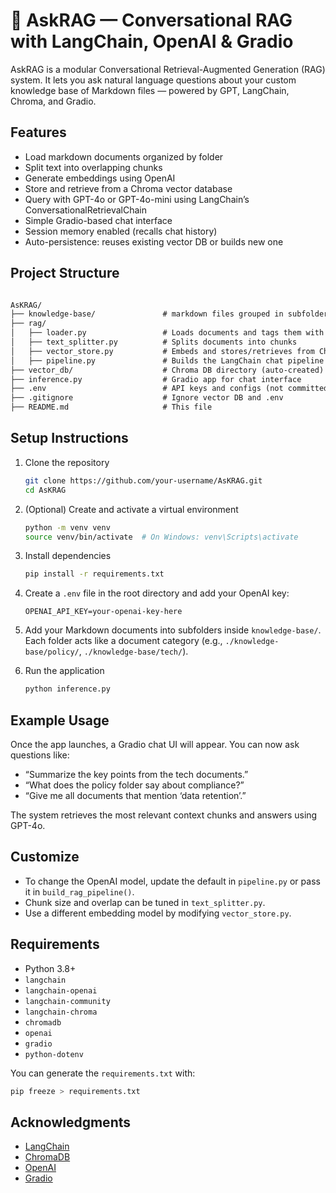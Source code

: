 
# 🧠 AskRAG — Conversational RAG with LangChain, OpenAI & Gradio

AskRAG is a modular Conversational Retrieval-Augmented Generation (RAG) system. It lets you ask natural language questions about your custom knowledge base of Markdown files — powered by GPT, LangChain, Chroma, and Gradio.

## Features

- Load markdown documents organized by folder
- Split text into overlapping chunks
- Generate embeddings using OpenAI
- Store and retrieve from a Chroma vector database
- Query with GPT-4o or GPT-4o-mini using LangChain’s ConversationalRetrievalChain
- Simple Gradio-based chat interface
- Session memory enabled (recalls chat history)
- Auto-persistence: reuses existing vector DB or builds new one

## Project Structure
````markdown

AsKRAG/
├── knowledge-base/               # markdown files grouped in subfolders  
├── rag/  
│   ├── loader.py                 # Loads documents and tags them with doc_type  
│   ├── text_splitter.py          # Splits documents into chunks  
│   ├── vector_store.py           # Embeds and stores/retrieves from Chroma  
│   ├── pipeline.py               # Builds the LangChain chat pipeline  
├── vector_db/                    # Chroma DB directory (auto-created)  
├── inference.py                  # Gradio app for chat interface  
├── .env                          # API keys and configs (not committed)  
├── .gitignore                    # Ignore vector DB and .env  
├── README.md                     # This file  
````

## Setup Instructions

1. Clone the repository  
   ```bash
   git clone https://github.com/your-username/AsKRAG.git  
   cd AsKRAG  
    ```
2. (Optional) Create and activate a virtual environment

   ```bash
   python -m venv venv  
   source venv/bin/activate  # On Windows: venv\Scripts\activate  
   ```

3. Install dependencies

   ```bash
   pip install -r requirements.txt  
   ```

4. Create a `.env` file in the root directory and add your OpenAI key:

   ```
   OPENAI_API_KEY=your-openai-key-here  
   ```

5. Add your Markdown documents into subfolders inside `knowledge-base/`.
   Each folder acts like a document category (e.g., `./knowledge-base/policy/`, `./knowledge-base/tech/`).

6. Run the application

   ```bash
   python inference.py  
   ```

## Example Usage

Once the app launches, a Gradio chat UI will appear. You can now ask questions like:

* “Summarize the key points from the tech documents.”
* “What does the policy folder say about compliance?”
* “Give me all documents that mention ‘data retention’.”

The system retrieves the most relevant context chunks and answers using GPT-4o.

## Customize

* To change the OpenAI model, update the default in `pipeline.py` or pass it in `build_rag_pipeline()`.
* Chunk size and overlap can be tuned in `text_splitter.py`.
* Use a different embedding model by modifying `vector_store.py`.

## Requirements

* Python 3.8+
* `langchain`
* `langchain-openai`
* `langchain-community`
* `langchain-chroma`
* `chromadb`
* `openai`
* `gradio`
* `python-dotenv`

You can generate the `requirements.txt` with:

```bash
pip freeze > requirements.txt
```


## Acknowledgments

* [LangChain](https://github.com/langchain-ai/langchain)
* [ChromaDB](https://github.com/chroma-core/chroma)
* [OpenAI](https://openai.com/)
* [Gradio](https://www.gradio.app/)

